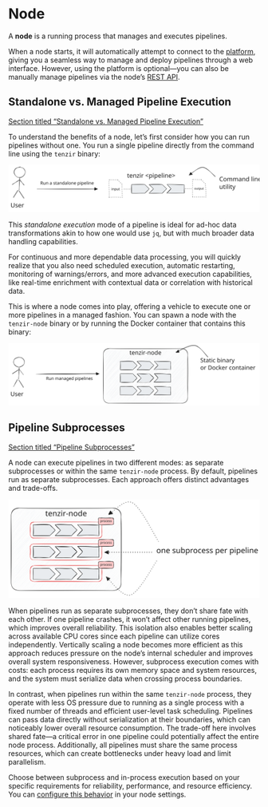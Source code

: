 # Node

A **node** is a running process that manages and executes pipelines.

When a node starts, it will automatically attempt to connect to the [platform](/explanations/architecture/platform), giving you a seamless way to manage and deploy pipelines through a web interface. However, using the platform is optional—you can also be manually manage pipelines via the node’s [REST API](/reference/node/api).

## Standalone vs. Managed Pipeline Execution

[Section titled “Standalone vs. Managed Pipeline Execution”](#standalone-vs-managed-pipeline-execution)

To understand the benefits of a node, let’s first consider how you can run pipelines without one. You run a single pipeline directly from the command line using the `tenzir` binary:

![Standalone Execution](/_astro/standalone-execution.D-GySmuS_19DKCs.svg)

This *standalone execution* mode of a pipeline is ideal for ad-hoc data transformations akin to how one would use `jq`, but with much broader data handling capabilities.

For continuous and more dependable data processing, you will quickly realize that you also need scheduled execution, automatic restarting, monitoring of warnings/errors, and more advanced execution capabilities, like real-time enrichment with contextual data or correlation with historical data.

This is where a node comes into play, offering a vehicle to execute one or more pipelines in a managed fashion. You can spawn a node with the `tenzir-node` binary or by running the Docker container that contains this binary:

![Managed Execution](/_astro/managed-execution.C42wjIQe_19DKCs.svg)

## Pipeline Subprocesses

[Section titled “Pipeline Subprocesses”](#pipeline-subprocesses)

A node can execute pipelines in two different modes: as separate subprocesses or within the same `tenzir-node` process. By default, pipelines run as separate subprocesses. Each approach offers distinct advantages and trade-offs.

![Pipeline Subprocesses](/_astro/pipeline-subprocesses.BBG1UNAC_19DKCs.svg)

When pipelines run as separate subprocesses, they don’t share fate with each other. If one pipeline crashes, it won’t affect other running pipelines, which improves overall reliability. This isolation also enables better scaling across available CPU cores since each pipeline can utilize cores independently. Vertically scaling a node becomes more efficient as this approach reduces pressure on the node’s internal scheduler and improves overall system responsiveness. However, subprocess execution comes with costs: each process requires its own memory space and system resources, and the system must serialize data when crossing process boundaries.

In contrast, when pipelines run within the same `tenzir-node` process, they operate with less OS pressure due to running as a single process with a fixed number of threads and efficient user-level task scheduling. Pipelines can pass data directly without serialization at their boundaries, which can noticeably lower overall resource consumption. The trade-off here involves shared fate—a critical error in one pipeline could potentially affect the entire node process. Additionally, all pipelines must share the same process resources, which can create bottlenecks under heavy load and limit parallelism.

Choose between subprocess and in-process execution based on your specific requirements for reliability, performance, and resource efficiency. You can [configure this behavior](/guides/node-setup/configure-a-node#configure-pipeline-subprocesses) in your node settings.